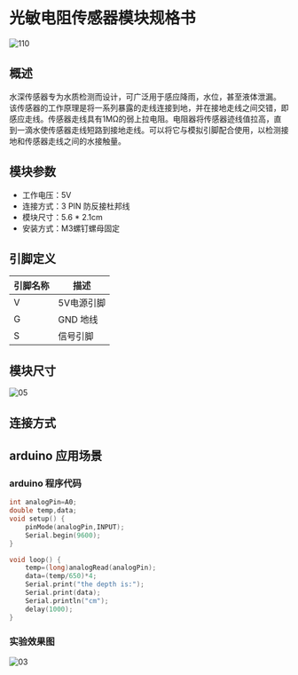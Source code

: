 # 光敏电阻传感器模块规格书

![110](E:\GitLab\sensors-kit\39.水位检测传感器模块\水位检测传感器模块图片\110.jpg)

## 概述

水深传感器专为水质检测而设计，可广泛用于感应降雨，水位，甚至液体泄漏。
该传感器的工作原理是将一系列暴露的走线连接到地，并在接地走线之间交错，即感应走线。传感器走线具有1MΩ的弱上拉电阻。电阻器将传感器迹线值拉高，直到一滴水使传感器走线短路到接地走线。可以将它与模拟引脚配合使用，以检测接地和传感器走线之间的水接触量。

## 模块参数

* 工作电压：5V
* 连接方式：3 PIN 防反接杜邦线
* 模块尺寸：5.6 * 2.1cm
* 安装方式：M3螺钉螺母固定

## 引脚定义

| 引脚名称| 描述 |
|---- |----|
| V | 5V电源引脚 |
| G | GND 地线 |
| S | 信号引脚 |

## 模块尺寸

![05](E:\GitLab\sensors-kit\39.水位检测传感器模块\水位检测传感器模块图片\05.jpg)

## 连接方式


##  arduino 应用场景

### arduino 程序代码

```c++
int analogPin=A0;
double temp,data;
void setup() {
    pinMode(analogPin,INPUT);
    Serial.begin(9600);
}

void loop() {   
    temp=(long)analogRead(analogPin);
    data=(temp/650)*4;
    Serial.print("the depth is:");
    Serial.print(data);
    Serial.println("cm");
    delay(1000);
}
```

### 实验效果图

![03](E:\GitLab\sensors-kit\39.水位检测传感器模块\水位检测传感器模块图片\03.jpg)